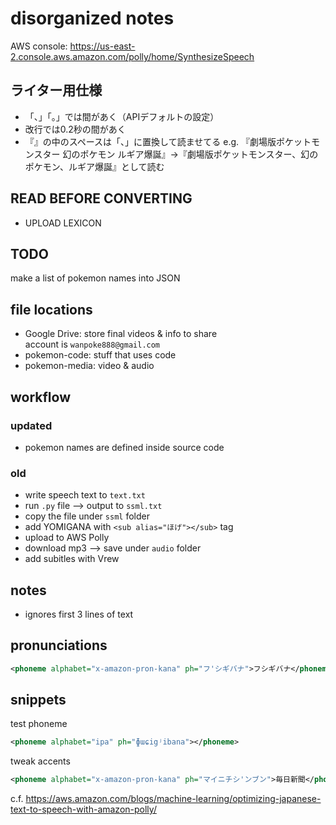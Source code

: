 # disorganized notes

AWS console: https://us-east-2.console.aws.amazon.com/polly/home/SynthesizeSpeech

## ライター用仕様

- 「、」「。」では間があく（APIデフォルトの設定）
- 改行では0.2秒の間があく
- 『』の中のスペースは「、」に置換して読ませてる
    e.g. 『劇場版ポケットモンスター 幻のポケモン ルギア爆誕』→『劇場版ポケットモンスター、幻のポケモン、ルギア爆誕』として読む

## READ BEFORE CONVERTING

- UPLOAD LEXICON

## TODO

make a list of pokemon names into JSON

## file locations

- Google Drive: store final videos & info to share  
account is `wanpoke888@gmail.com`
- pokemon-code: stuff that uses code
- pokemon-media: video & audio

## workflow

### updated

- pokemon names are defined inside source code

### old

- write speech text to `text.txt`
- run `.py` file --> output to `ssml.txt`
- copy the file under `ssml` folder 
- add YOMIGANA with `<sub alias="ほげ"></sub>` tag
- upload to AWS Polly
- download mp3 --> save under `audio` folder
- add subitles with Vrew

## notes

- ignores first 3 lines of text 

## pronunciations

```xml
<phoneme alphabet="x-amazon-pron-kana" ph="フ'シギバナ">フシギバナ</phoneme>
```

## snippets

test phoneme

```xml
<phoneme alphabet="ipa" ph="ɸɯɕigʲibana"></phoneme>
```

tweak accents

```xml
<phoneme alphabet="x-amazon-pron-kana" ph="マイニチシ'ンブン">毎日新聞</phoneme>を読む 
```

c.f. https://aws.amazon.com/blogs/machine-learning/optimizing-japanese-text-to-speech-with-amazon-polly/